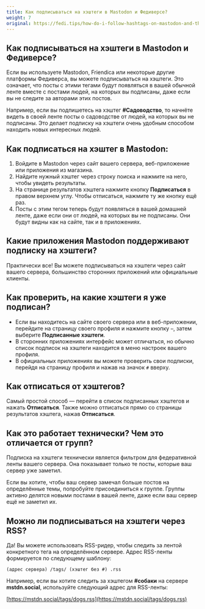 ```yaml
---
title: Как подписываться на хэштеги в Mastodon и Федиверсе?
weight: 7
original: https://fedi.tips/how-do-i-follow-hashtags-on-mastodon-and-the-fediverse
---
```


## Как подписываться на хэштеги в Mastodon и Федиверсе?

Если вы используете Mastodon, Friendica или некоторые другие платформы Федиверса, вы можете подписываться на хэштеги. Это означает, что посты с этими тегами будут появляться в вашей обычной ленте вместе с постами людей, на которых вы подписаны, даже если вы не следите за авторами этих постов.

Например, если вы подпишетесь на хэштег **#Садоводство**, то начнёте видеть в своей ленте посты о садоводстве от людей, на которых вы не подписаны. Это делает подписку на хэштеги очень удобным способом находить новых интересных людей.

## Как подписаться на хэштег в Mastodon:

1. Войдите в Mastodon через сайт вашего сервера, веб-приложение или приложения из магазина.
2. Найдите нужный хэштег через строку поиска и нажмите на него, чтобы увидеть результаты.
3. На странице результатов хэштега нажмите кнопку **Подписаться** в правом верхнем углу. Чтобы отписаться, нажмите ту же кнопку ещё раз.
4. Посты с этим тегом теперь будут появляться в вашей домашней ленте, даже если они от людей, на которых вы не подписаны. Они будут видны как на сайте, так и в приложениях.

## Какие приложения Mastodon поддерживают подписку на хэштеги?

Практически все! Вы можете подписываться на хэштеги через сайт вашего сервера, большинство сторонних приложений или официальные клиенты.

## Как проверить, на какие хэштеги я уже подписан?

- Если вы находитесь на сайте своего сервера или в веб-приложении, перейдите на страницу своего профиля и нажмите кнопку `⋯`, затем выберите **Подписанные хэштеги**.<!--(todo: сверить с локализацией)-->
- В сторонних приложениях интерфейс может отличаться, но обычно список подписок на хэштеги находится в меню настроек вашего профиля.
- В официальных приложениях вы можете проверить свои подписки, перейдя на страницу профиля и нажав на значок `#` вверху.

## Как отписаться от хэштегов?

Самый простой способ — перейти в список подписанных хэштегов и нажать **Отписаться**. Также можно отписаться прямо со страницы результатов хэштега, нажав **Отписаться**.

## Как это работает технически? Чем это отличается от групп?

Подписка на хэштеги технически является фильтром для федеративной ленты вашего сервера. Она показывает только те посты, которые ваш сервер уже заметил.

Если вы хотите, чтобы ваш сервер замечал больше постов на определённые темы, попробуйте присоединиться к группе. Группы активно делятся новыми постами в вашей ленте, даже если ваш сервер ещё не заметил их.

## Можно ли подписываться на хэштеги через RSS?

Да! Вы можете использовать RSS-ридер, чтобы следить за лентой конкретного тега на определённом сервере. Адрес RSS-ленты формируется по следующему шаблону:

```(адрес сервера) /tags/ (хэштег без #) .rss```

Например, если вы хотите следить за хэштегом **#собаки** на сервере **mstdn.social**, используйте следующий адрес для RSS-ленты:

[https://mstdn.social/tags/dogs.rss](https://mstdn.social/tags/dogs.rss)